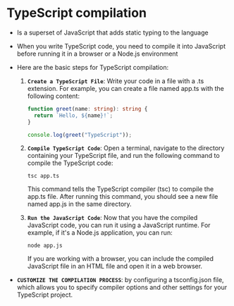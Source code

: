 # TypeScript compilation

- Is a superset of JavaScript that adds static typing to the language

- When you write TypeScript code, you need to compile it into JavaScript before running it in a browser or a Node.js environment

- Here are the basic steps for TypeScript compilation:

  1. **`Create a TypeScript File`**: Write your code in a file with a .ts extension. For example, you can create a file named app.ts with the following content:

     ```typescript
     function greet(name: string): string {
       return `Hello, ${name}!`;
     }

     console.log(greet("TypeScript"));
     ```

  2. **`Compile TypeScript Code`**: Open a terminal, navigate to the directory containing your TypeScript file, and run the following command to compile the TypeScript code:

     ```
     tsc app.ts
     ```

     This command tells the TypeScript compiler (tsc) to compile the app.ts file. After running this command, you should see a new file named app.js in the same directory.

  3. **`Run the JavaScript Code`**: Now that you have the compiled JavaScript code, you can run it using a JavaScript runtime. For example, if it's a Node.js application, you can run:

     ```
     node app.js
     ```

     If you are working with a browser, you can include the compiled JavaScript file in an HTML file and open it in a web browser.

- **`CUSTOMIZE THE COMPILATION PROCESS`**: by configuring a tsconfig.json file, which allows you to specify compiler options and other settings for your TypeScript project.
